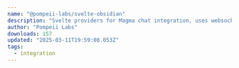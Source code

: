 ```yaml
---
name: "@pompeii-labs/svelte-obsidian"
description: "Svelte providers for Magma chat integration, uses websockets."
author: "Pompeii Labs"
downloads: 157
updated: "2025-03-11T19:59:08.053Z"
tags: 
  - integration
---
```

